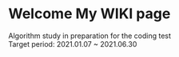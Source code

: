 # Welcome My WIKI page
Algorithm study in preparation for the coding test <br/>
Target period: 2021.01.07 ~ 2021.06.30
